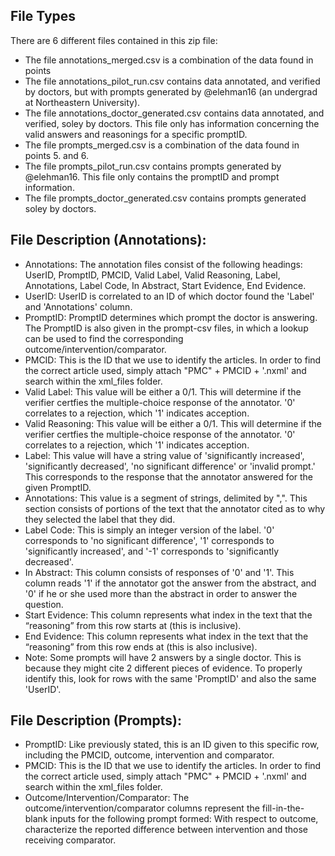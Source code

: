 ## File Types
There are 6 different files contained in this zip file:
- The file annotations_merged.csv is a combination of the data found in points
- The file annotations_pilot_run.csv contains data annotated, and verified by doctors, but with prompts generated by @elehman16 (an undergrad at Northeastern University).
- The file annotations_doctor_generated.csv contains data annotated, and verified, soley by doctors. This file only has information concerning the valid answers and reasonings for a specific promptID.
- The file prompts_merged.csv is a combination of the data found in points 5. and 6.
- The file prompts_pilot_run.csv contains prompts generated by @elehman16. This file only contains the promptID and prompt information.
- The file prompts_doctor_generated.csv contains prompts generated soley by doctors.

## File Description (Annotations):
- Annotations: The annotation files consist of the following headings: UserID, PromptID, PMCID, Valid Label, Valid Reasoning, Label, Annotations, Label Code, In Abstract, Start Evidence, End Evidence.
- UserID: UserID is correlated to an ID of which doctor found the 'Label' and 'Annotations' column.
- PromptID: PromptID determines which prompt the doctor is answering. The PromptID is also given in the prompt-csv files, in which a lookup can be used to find the corresponding outcome/intervention/comparator.
- PMCID: This is the ID that we use to identify the articles. In order to find the correct article used, simply attach "PMC" + PMCID + '.nxml' and search within the xml_files folder.
- Valid Label: This value will be either a 0/1. This will determine if the verifier certfies the multiple-choice response of the annotator. '0' correlates to a rejection, which '1' indicates acception.
- Valid Reasoning: This value will be either a 0/1. This will determine if the verifier certfies the multiple-choice response of the annotator. '0' correlates to a rejection, which '1' indicates acception.
- Label: This value will have a string value of 'significantly increased', 'significantly decreased', 'no significant difference' or 'invalid prompt.' This corresponds to the response that the annotator answered for the given PromptID.
- Annotations: This value is a segment of strings, delimited by ",". This section consists of portions of the text that the annotator cited as to why they selected the label that they did.
- Label Code: This is simply an integer version of the label. '0' corresponds to 'no significant difference', '1' corresponds to 'significantly increased', and '-1' corresponds to 'significantly decreased'.
- In Abstract: This column consists of responses of '0' and '1'. This column reads '1' if the annotator got the answer from the abstract, and '0' if he or she used more than the abstract in order to answer the question.
- Start Evidence: This column represents what index in the text that the “reasoning” from this row starts at (this is inclusive). 
- End Evidence: This column represents what index in the text that the “reasoning” from this row ends at (this is also inclusive). 
- Note: Some prompts will have 2 answers by a single doctor. This is because they might cite 2 different pieces of evidence. To properly identify this, look for rows with the same 'PromptID' and also the same 'UserID'.

## File Description (Prompts):
- PromptID: Like previously stated, this is an ID given to this specific row, including the PMCID, outcome, intervention and comparator.
- PMCID: This is the ID that we use to identify the articles. In order to find the correct article used, simply attach "PMC" + PMCID + '.nxml' and search within the xml_files folder.
- Outcome/Intervention/Comparator: The outcome/intervention/comparator columns represent the fill-in-the-blank inputs for the following prompt formed: With respect to outcome, characterize the reported difference between intervention and those receiving comparator.
